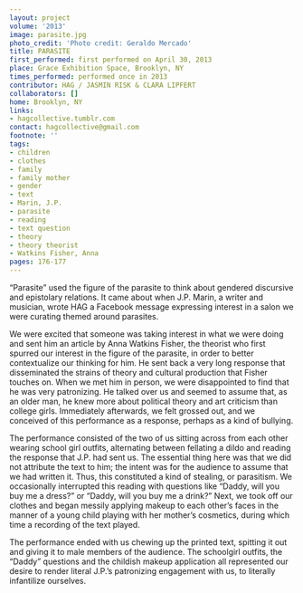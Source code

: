```yaml
---
layout: project
volume: '2013'
image: parasite.jpg
photo_credit: 'Photo credit: Geraldo Mercado'
title: PARASITE
first_performed: first performed on April 30, 2013
place: Grace Exhibition Space, Brooklyn, NY
times_performed: performed once in 2013
contributor: HAG / JASMIN RISK & CLARA LIPFERT
collaborators: []
home: Brooklyn, NY
links:
- hagcollective.tumblr.com
contact: hagcollective@gmail.com
footnote: ''
tags:
- children
- clothes
- family
- family mother
- gender
- text
- Marin, J.P.
- parasite
- reading
- text question
- theory
- theory theorist
- Watkins Fisher, Anna
pages: 176-177
---
```


“Parasite” used the figure of the parasite to think about gendered discursive and epistolary relations. It came about when J.P. Marin, a writer and musician, wrote HAG a Facebook message expressing interest in a salon we were curating themed around parasites.

We were excited that someone was taking interest in what we were doing and sent him an article by Anna Watkins Fisher, the theorist who first spurred our interest in the figure of the parasite, in order to better contextualize our thinking for him. He sent back a very long response that disseminated the strains of theory and cultural production that Fisher touches on. When we met him in person, we were disappointed to find that he was very patronizing. He talked over us and seemed to assume that, as an older man, he knew more about political theory and art criticism than college girls. Immediately afterwards, we felt grossed out, and we conceived of this performance as a response, perhaps as a kind of bullying.

The performance consisted of the two of us sitting across from each other wearing school girl outfits, alternating between fellating a dildo and reading the response that J.P. had sent us. The essential thing here was that we did not attribute the text to him; the intent was for the audience to assume that we had written it. Thus, this constituted a kind of stealing, or parasitism. We occasionally interrupted this reading with questions like “Daddy, will you buy me a dress?” or “Daddy, will you buy me a drink?” Next, we took off our clothes and began messily applying makeup to each other’s faces in the manner of a young child playing with her mother’s cosmetics, during which time a recording of the text played.

The performance ended with us chewing up the printed text, spitting it out and giving it to male members of the audience. The schoolgirl outfits, the “Daddy” questions and the childish makeup application all represented our desire to render literal J.P.’s patronizing engagement with us, to literally infantilize ourselves.
